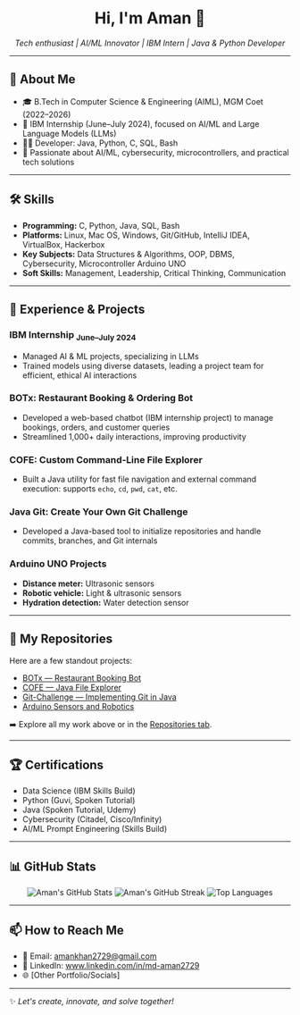 <h1 align="center">Hi, I'm Aman 👋</h1>

<p align="center">
  <em>Tech enthusiast | AI/ML Innovator | IBM Intern | Java & Python Developer</em>
</p>

---

## 🚀 About Me

- 🎓 B.Tech in Computer Science & Engineering (AIML), MGM Coet (2022–2026)
- 🤖 IBM Internship (June–July 2024), focused on AI/ML and Large Language Models (LLMs)
- 🧑‍💻 Developer: Java, Python, C, SQL, Bash
- 💼 Passionate about AI/ML, cybersecurity, microcontrollers, and practical tech solutions

---

## 🛠️ Skills

- **Programming:** C, Python, Java, SQL, Bash
- **Platforms:** Linux, Mac OS, Windows, Git/GitHub, IntelliJ IDEA, VirtualBox, Hackerbox
- **Key Subjects:** Data Structures & Algorithms, OOP, DBMS, Cybersecurity, Microcontroller Arduino UNO
- **Soft Skills:** Management, Leadership, Critical Thinking, Communication

---

## 💼 Experience & Projects

### **IBM Internship** <sub>June–July 2024</sub>
- Managed AI & ML projects, specializing in LLMs
- Trained models using diverse datasets, leading a project team for efficient, ethical AI interactions

### **BOTx: Restaurant Booking & Ordering Bot**
- Developed a web-based chatbot (IBM internship project) to manage bookings, orders, and customer queries
- Streamlined 1,000+ daily interactions, improving productivity

### **COFE: Custom Command-Line File Explorer**
- Built a Java utility for fast file navigation and external command execution: supports `echo`, `cd`, `pwd`, `cat`, etc.

### **Java Git: Create Your Own Git Challenge**
- Developed a Java-based tool to initialize repositories and handle commits, branches, and Git internals

### **Arduino UNO Projects**
- **Distance meter:** Ultrasonic sensors
- **Robotic vehicle:** Light & ultrasonic sensors
- **Hydration detection:** Water detection sensor

---

## 📂 My Repositories

Here are a few standout projects:

- [BOTx — Restaurant Booking Bot](https://github.com/Aman-pr/BOTx)
- [COFE — Java File Explorer](https://github.com/Aman-pr/COFE)
- [Git-Challenge — Implementing Git in Java](https://github.com/Aman-pr/Git-Challenge)
- [Arduino Sensors and Robotics](https://github.com/Aman-pr/Arduino-Projects)

➡️ Explore all my work above or in the [Repositories tab](https://github.com/Aman-pr?tab=repositories).

---

## 🏆 Certifications

- Data Science (IBM Skills Build)
- Python (Guvi, Spoken Tutorial)
- Java (Spoken Tutorial, Udemy)
- Cybersecurity (Citadel, Cisco/Infinity)
- AI/ML Prompt Engineering (Skills Build)

---

## 📊 GitHub Stats

<p align="center">
  <img src="https://github-readme-stats.vercel.app/api?username=Aman-pr&show_icons=true&theme=default" alt="Aman's GitHub Stats" />
  <img src="https://github-readme-streak-stats.herokuapp.com/?user=Aman-pr&theme=default" alt="Aman's GitHub Streak" />
  <img src="https://github-readme-stats.vercel.app/api/top-langs/?username=Aman-pr&layout=compact&theme=default" alt="Top Languages" />
</p>

---

## 📫 How to Reach Me

- 📧 Email: amankhan2729@gmail.com
- 💼 LinkedIn: www.linkedin.com/in/md-aman2729
- 🌐 [Other Portfolio/Socials]

---

<!-- Badges and extras can be added with [Shields.io](https://shields.io) -->

✨ _Let's create, innovate, and solve together!_

